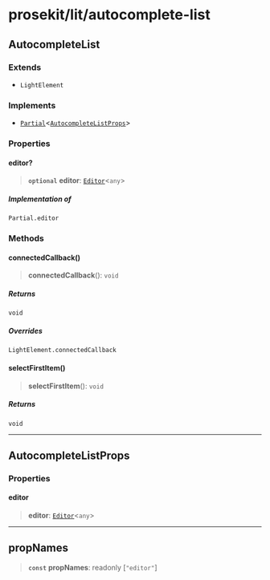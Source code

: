 # prosekit/lit/autocomplete-list

<a id="AutocompleteList" name="AutocompleteList"></a>

## AutocompleteList

### Extends

- `LightElement`

### Implements

- [`Partial`](https://www.typescriptlang.org/docs/handbook/utility-types.html#partialtype)\<[`AutocompleteListProps`](autocomplete-list.md#AutocompleteListProps)\>

### Properties

<a id="editor" name="editor"></a>

#### editor?

> **`optional`** **editor**: [`Editor`](../core.md#EditorE)\<`any`\>

##### Implementation of

`Partial.editor`

### Methods

<a id="connectedCallback" name="connectedCallback"></a>

#### connectedCallback()

> **connectedCallback**(): `void`

##### Returns

`void`

##### Overrides

`LightElement.connectedCallback`

<a id="selectFirstItem" name="selectFirstItem"></a>

#### selectFirstItem()

> **selectFirstItem**(): `void`

##### Returns

`void`

***

<a id="AutocompleteListProps" name="AutocompleteListProps"></a>

## AutocompleteListProps

### Properties

<a id="editor-1" name="editor-1"></a>

#### editor

> **editor**: [`Editor`](../core.md#EditorE)\<`any`\>

***

<a id="propNames" name="propNames"></a>

## propNames

> **`const`** **propNames**: readonly [`"editor"`]

